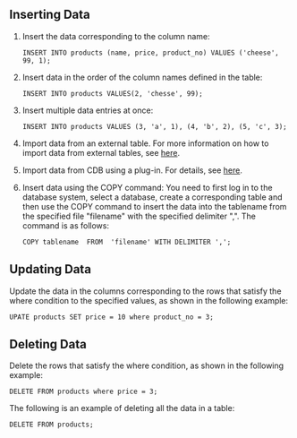 ## Inserting Data

1. Insert the data corresponding to the column name:

   ```
   INSERT INTO products (name, price, product_no) VALUES ('cheese', 99, 1);
   ```

2. Insert data in the order of the column names defined in the table:

   ```
   INSERT INTO products VALUES(2, 'chesse', 99);
   ```

3. Insert multiple data entries at once:

   ```
   INSERT INTO products VALUES (3, 'a', 1), (4, 'b', 2), (5, 'c', 3);
   ```

4. Import data from an external table. For more information on how to import data from external tables, see [here](https://cloud.tencent.com/document/product/878/20068).

5. Import data from CDB using a plug-in. For details, see [here](https://cloud.tencent.com/document/product/878/20069).

6. Insert data using the COPY command:
   You need to first log in to the database system, select a database, create a corresponding table and then use the COPY command to insert the data into the tablename from the specified file "filename" with the specified delimiter ",". The command is as follows:

   ```
   COPY tablename  FROM  'filename' WITH DELIMITER ','; 
   ```

## Updating Data

Update the data in the columns corresponding to the rows that satisfy the where condition to the specified values, as shown in the following example:

```
UPATE products SET price = 10 where product_no = 3;
```

## Deleting Data

Delete the rows that satisfy the where condition, as shown in the following example:

```
DELETE FROM products where price = 3;
```

The following is an example of deleting all the data in a table:

```
DELETE FROM products;
```

